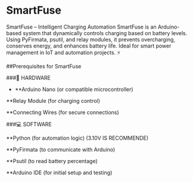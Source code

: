 # SmartFuse
SmartFuse – Intelligent Charging Automation SmartFuse is an Arduino-based system that dynamically controls charging based on battery levels. Using PyFirmata, psutil, and relay modules, it prevents overcharging, conserves energy, and enhances battery life. Ideal for smart power management in IoT and automation projects. ⚡

##Prerequisites for SmartFuse

###🔧 HARDWARE

- **Arduino Nano (or compatible microcontroller)

**Relay Module (for charging control)

**Connecting Wires (for secure connections)

###💻 SOFTWARE

**Python (for automation logic) (3.10V IS RECOMMENDE)

**PyFirmata (to communicate with Arduino)

**Psutil (to read battery percentage)

**Arduino IDE (for initial setup and testing)
